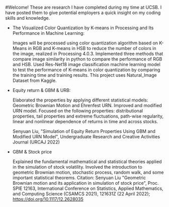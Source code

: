 #Welcome! These are research I have completed during my time at UCSB. I have posted them to give potential employers a quick insight on my coding skills and knowledge.

- The Visualized Color Quantization by K-means in Processing and Its Performance in Machine Learning: 

   Images will be processed using color quantization algorithm based on K-Means in RGB and K-means in HSB to reduce the number of colors in the image, realized in Processing 4.0.3. Implemented three methods that compare image similarity in python to compare the performance of RGB and HSB. Used Res-Net18 image classification machine learning model to test the performance of K-means in color quantization by comparing the training time and training results. This project uses Natural_Image Dataset from Kaggle. 

- Equity return & GBM & URB:

   Elaborated the properties by applying different statistical models: Geometric Brownian Motion and Ehrenfest URN. Improved and modified URN model. Focused on the following properties: distributional properties, tail properties and extreme fluctuations, path-wise regularity, linear and nonlinear dependence of returns in time and across stocks.
   
   Senyuan Liu, "Simulation of Equity Return Properties Using GBM and Modified URN Model", Undergraduate Research and Creative Activities Journal (URCAJ 2022)
  
- GBM & Stock price

   Explained the fundamental mathematical and statistical theories applied in the simulation of stock volatility. Involved the introduction to geometric Brownian motion, stochastic process, random walk, and some important statistical theorems. 
   Citation: Senyuan Liu "Geometric Brownian motion and its application in simulation of stock price", Proc. SPIE 12163, International Conference on Statistics, Applied Mathematics, and Computing Science (CSAMCS 2021), 121631Z (22 April 2022); https://doi.org/10.1117/12.2628035

